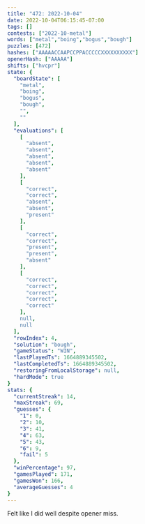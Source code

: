 ```yaml
---
title: "472: 2022-10-04"
date: 2022-10-04T06:15:45-07:00
tags: []
contests: ["2022-10-metal"]
words: ["metal","boing","bogus","bough"]
puzzles: [472]
hashes: ["AAAAACCAAPCCPPACCCCCXXXXXXXXXX"]
openerHash: ["AAAAA"]
shifts: ["hvcpr"]
state: {
  "boardState": [
    "metal",
    "boing",
    "bogus",
    "bough",
    "",
    ""
  ],
  "evaluations": [
    [
      "absent",
      "absent",
      "absent",
      "absent",
      "absent"
    ],
    [
      "correct",
      "correct",
      "absent",
      "absent",
      "present"
    ],
    [
      "correct",
      "correct",
      "present",
      "present",
      "absent"
    ],
    [
      "correct",
      "correct",
      "correct",
      "correct",
      "correct"
    ],
    null,
    null
  ],
  "rowIndex": 4,
  "solution": "bough",
  "gameStatus": "WIN",
  "lastPlayedTs": 1664889345502,
  "lastCompletedTs": 1664889345502,
  "restoringFromLocalStorage": null,
  "hardMode": true
}
stats: {
  "currentStreak": 14,
  "maxStreak": 69,
  "guesses": {
    "1": 0,
    "2": 10,
    "3": 41,
    "4": 63,
    "5": 43,
    "6": 9,
    "fail": 5
  },
  "winPercentage": 97,
  "gamesPlayed": 171,
  "gamesWon": 166,
  "averageGuesses": 4
}
---
```


<!-- more -->
Felt like I did well despite opener miss.
